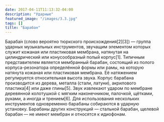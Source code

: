 ```yaml
---
date: 2017-04-11T11:13:32-04:00
description: "Ударные"
featured_image: "/images/3.3.jpg"
tags: []
title: "Барабан"
---
```


Бараба́н (слово вероятно тюркского происхождения[2][3]) — группа ударных музыкальных инструментов, звучащим элементом которых служит кожаная или пластиковая мембрана, натянутая на цилиндрический или конусообразный полый корпус[1].
Типичным представителем является мембранный барабан, состоящий из полого корпуса-резонатора определённой формы или рамы, на которую натянута кожаная или пластиковая мембрана. Её натяжением регулируется относительная высота звука. Корпус барабана производится из дерева, металла (стали, латуни), акрилового пластика[4] или даже глины[5].
Звук извлекают ударом по мембране деревянной колотушкой с мягким наконечником, палочкой, щётками, руками, а иногда и трением[6]. Для использования нескольких инструментов одновременно барабаны собираются в ударную установку.
Барабаны других конструкций — стальной барабан, щелевой барабан — не имеют мембран и относятся к идиофонам.

